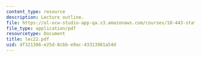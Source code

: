 ```yaml
---
content_type: resource
description: Lecture outline.
file: https://ol-ocw-studio-app-qa.s3.amazonaws.com/courses/18-443-statistics-for-applications-fall-2003/df321386e25d8cbbe9ac43313981a54d_lec22.pdf
file_type: application/pdf
resourcetype: Document
title: lec22.pdf
uid: df321386-e25d-8cbb-e9ac-43313981a54d
---
```

